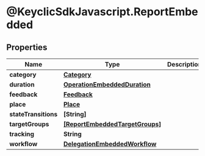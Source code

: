 # @KeyclicSdkJavascript.ReportEmbedded

## Properties
Name | Type | Description | Notes
------------ | ------------- | ------------- | -------------
**category** | [**Category**](Category.md) |  | [optional] 
**duration** | [**OperationEmbeddedDuration**](OperationEmbeddedDuration.md) |  | [optional] 
**feedback** | [**Feedback**](Feedback.md) |  | [optional] 
**place** | [**Place**](Place.md) |  | [optional] 
**stateTransitions** | **[String]** |  | [optional] 
**targetGroups** | [**[ReportEmbeddedTargetGroups]**](ReportEmbeddedTargetGroups.md) |  | [optional] 
**tracking** | **String** |  | [optional] 
**workflow** | [**DelegationEmbeddedWorkflow**](DelegationEmbeddedWorkflow.md) |  | [optional] 


